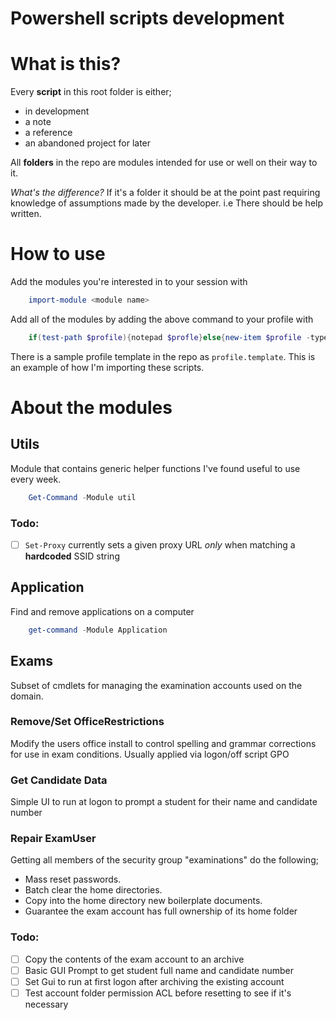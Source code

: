 ﻿# Powershell scripts development

# What is this?

Every **script** in this root folder is either;

- in development
- a note
- a reference
- an abandoned project for later

All **folders** in the repo are modules intended for use or well on their way to it.

*What's the difference?* If it's a folder it should be at the point past requiring knowledge of assumptions made by the developer. i.e There should be help written.

# How to use

Add the modules you're interested in to your session with

```PowerShell
    import-module <module name>
```

Add all of the modules by adding the above command to your profile with

```PowerShell
    if(test-path $profile){notepad $profle}else{new-item $profile -type File; notepad $profile}
```

There is a sample profile template in the repo as `profile.template`. This is an example of how I'm importing these scripts.

# About the modules

## Utils

Module that contains generic helper functions I've found useful to use every week.

```PowerShell
    Get-Command -Module util
```

### Todo:
- [ ] `Set-Proxy` currently sets a given proxy URL _only_ when matching a **hardcoded** SSID string

## Application

Find and remove applications on a computer

```PowerShell
    get-command -Module Application
```

## Exams

Subset of cmdlets for managing the examination accounts used on the domain.

### Remove/Set OfficeRestrictions

Modify the users office install to control spelling and grammar corrections for use in exam conditions. Usually applied via logon/off script GPO

### Get Candidate Data

Simple UI to run at logon to prompt a student for their name and candidate number

### Repair ExamUser

Getting all members of the security group "examinations" do the following;

* Mass reset passwords.
* Batch clear the home directories.
* Copy into the home directory new boilerplate documents.
* Guarantee the exam account has full ownership of its home folder

### Todo:
- [ ] Copy the contents of the exam account to an archive
- [ ] Basic GUI Prompt to get student full name and candidate number
- [ ] Set Gui to run at first logon after archiving the existing account
- [ ] Test account folder permission ACL before resetting to see if it's necessary
